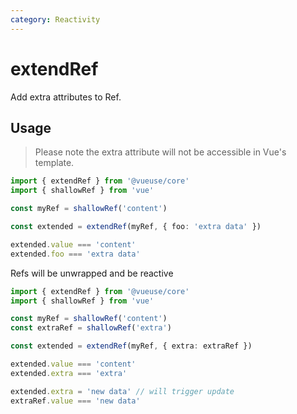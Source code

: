 ```yaml
---
category: Reactivity
---
```


# extendRef

Add extra attributes to Ref.

## Usage

> Please note the extra attribute will not be accessible in Vue's template.

```ts twoslash
import { extendRef } from '@vueuse/core'
import { shallowRef } from 'vue'

const myRef = shallowRef('content')

const extended = extendRef(myRef, { foo: 'extra data' })

extended.value === 'content'
extended.foo === 'extra data'
```

Refs will be unwrapped and be reactive

```ts twoslash
import { extendRef } from '@vueuse/core'
import { shallowRef } from 'vue'

const myRef = shallowRef('content')
const extraRef = shallowRef('extra')

const extended = extendRef(myRef, { extra: extraRef })

extended.value === 'content'
extended.extra === 'extra'

extended.extra = 'new data' // will trigger update
extraRef.value === 'new data'
```

